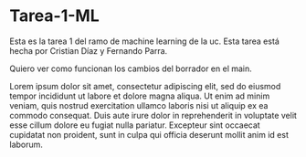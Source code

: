 # Tarea-1-ML
Esta es la tarea 1 del ramo de machine learning de la uc. Esta tarea está hecha por Cristian Díaz y Fernando Parra.

Quiero ver como funcionan los cambios del borrador en el main.

Lorem ipsum dolor sit amet, consectetur adipiscing elit, sed do eiusmod tempor incididunt ut labore et dolore magna aliqua. Ut enim ad minim veniam, quis nostrud exercitation ullamco laboris nisi ut aliquip ex ea commodo consequat. Duis aute irure dolor in reprehenderit in voluptate velit esse cillum dolore eu fugiat nulla pariatur. Excepteur sint occaecat cupidatat non proident, sunt in culpa qui officia deserunt mollit anim id est laborum.
